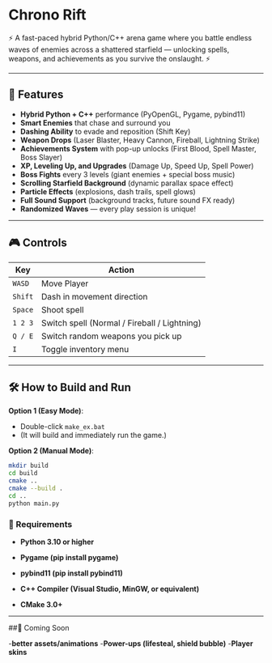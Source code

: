 # Chrono Rift

⚡ A fast-paced hybrid Python/C++ arena game where you battle endless waves of enemies across a shattered starfield — unlocking spells, weapons, and achievements as you survive the onslaught. ⚡

---

## 🚀 Features

- **Hybrid Python + C++** performance (PyOpenGL, Pygame, pybind11)
- **Smart Enemies** that chase and surround you
- **Dashing Ability** to evade and reposition (Shift Key)
- **Weapon Drops** (Laser Blaster, Heavy Cannon, Fireball, Lightning Strike)
- **Achievements System** with pop-up unlocks (First Blood, Spell Master, Boss Slayer)
- **XP, Leveling Up, and Upgrades** (Damage Up, Speed Up, Spell Power)
- **Boss Fights** every 3 levels (giant enemies + special boss music)
- **Scrolling Starfield Background** (dynamic parallax space effect)
- **Particle Effects** (explosions, dash trails, spell glows)
- **Full Sound Support** (background tracks, future sound FX ready)
- **Randomized Waves** — every play session is unique!

---

## 🎮 Controls

| Key             | Action                        |
|-----------------|-------------------------------|
| `WASD`           | Move Player                   |
| `Shift`          | Dash in movement direction    |
| `Space`          | Shoot spell                   |
| `1 2 3`          | Switch spell (Normal / Fireball / Lightning) |
| `Q / E`          | Switch random weapons you pick up |
| `I`              | Toggle inventory menu         |


---

## 🛠 How to Build and Run

**Option 1 (Easy Mode)**:
- Double-click `make_ex.bat`
- (It will build and immediately run the game.)

**Option 2 (Manual Mode)**:
```bash
mkdir build
cd build
cmake ..
cmake --build .
cd ..
python main.py
```
### 🧱 Requirements

- **Python 3.10 or higher**

- **Pygame (pip install pygame)**

- **pybind11 (pip install pybind11)**

- **C++ Compiler (Visual Studio, MinGW, or equivalent)**

- **CMake 3.0+**

---

##🌌 Coming Soon

-**better assets/animations**
-**Power-ups (lifesteal, shield bubble)**
-**Player skins**
